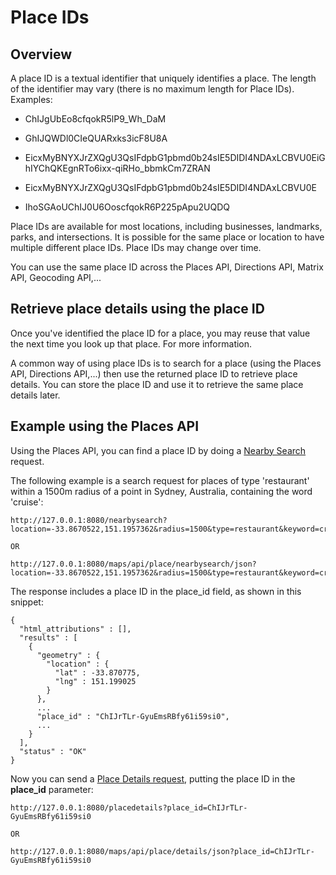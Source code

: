 # Place IDs

## Overview
A place ID is a textual identifier that uniquely identifies a place. The length of the identifier may vary (there is no maximum length for Place IDs). Examples:

* ChIJgUbEo8cfqokR5lP9_Wh_DaM

* GhIJQWDl0CIeQUARxks3icF8U8A

* EicxMyBNYXJrZXQgU3QsIFdpbG1pbmd0b24sIE5DIDI4NDAxLCBVU0EiGhIYChQKEgnRTo6ixx-qiRHo_bbmkCm7ZRAN

* EicxMyBNYXJrZXQgU3QsIFdpbG1pbmd0b24sIE5DIDI4NDAxLCBVU0E

* IhoSGAoUChIJ0U6OoscfqokR6P225pApu2UQDQ

Place IDs are available for most locations, including businesses, landmarks, parks, and intersections. It is possible for the same place or location to have multiple different place IDs. Place IDs may change over time.

You can use the same place ID across the Places API, Directions API, Matrix API, Geocoding API,...

## Retrieve place details using the place ID

Once you've identified the place ID for a place, you may reuse that value the next time you look up that place. For more information.

A common way of using place IDs is to search for a place (using the Places API, Directions API,...) then use the returned place ID to retrieve place details. You can store the place ID and use it to retrieve the same place details later.

## Example using the Places API

Using the Places API, you can find a place ID by doing a [Nearby Search](./nearbysearch.md) request.

The following example is a search request for places of type 'restaurant' within a 1500m radius of a point in Sydney, Australia, containing the word 'cruise':

```code
http://127.0.0.1:8080/nearbysearch?location=-33.8670522,151.1957362&radius=1500&type=restaurant&keyword=cruise

OR 

http://127.0.0.1:8080/maps/api/place/nearbysearch/json?location=-33.8670522,151.1957362&radius=1500&type=restaurant&keyword=cruise
```

The response includes a place ID in the place_id field, as shown in this snippet:

```code
{
  "html_attributions" : [],
  "results" : [
    {
      "geometry" : {
        "location" : {
          "lat" : -33.870775,
          "lng" : 151.199025
        }
      },
      ...
      "place_id" : "ChIJrTLr-GyuEmsRBfy61i59si0",
      ...
    }
  ],
  "status" : "OK"
}
```

Now you can send a [Place Details request](./placedetails.md), putting the place ID in the **place_id** parameter:

```code
http://127.0.0.1:8080/placedetails?place_id=ChIJrTLr-GyuEmsRBfy61i59si0

OR

http://127.0.0.1:8080/maps/api/place/details/json?place_id=ChIJrTLr-GyuEmsRBfy61i59si0
```


